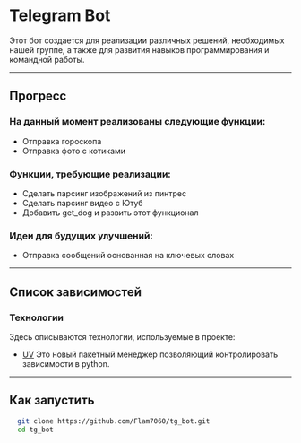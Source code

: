 # Telegram Bot

Этот бот создается для реализации различных решений, необходимых нашей группе, а также для развития навыков программирования и командной работы.

---

## Прогресс

### На данный момент реализованы следующие функции:  
- Отправка гороскопа
- Отправка фото с котиками 
### Функции, требующие реализации:  
- Сделать парсинг изображений из пинтрес
- Сделать парсинг видео с Ютуб 
- Добавить get_dog и развить этот функционал 
### Идеи для будущих улучшений:  
- Отправка сообщений основанная на ключевых словах 


 ---

## Список зависимостей

### Технологии
Здесь описываются технологии, используемые в проекте:  
- [UV](https://docs.astral.sh/uv/)
  Это новый пакетный менеджер позволяющий контролировать зависимости в python. 

---

## Как запустить

```bash
  git clone https://github.com/Flam7060/tg_bot.git
  cd tg_bot
```

